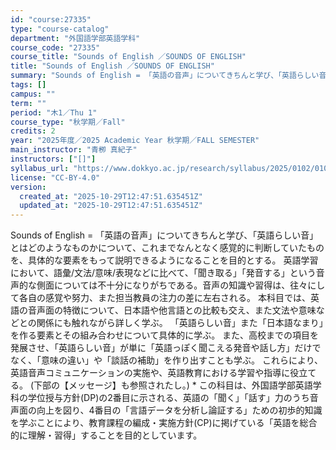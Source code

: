 ```yaml
---
id: "course:27335"
type: "course-catalog"
department: "外国語学部英語学科"
course_code: "27335"
course_title: "Sounds of English ／SOUNDS OF ENGLISH"
title: "Sounds of English ／SOUNDS OF ENGLISH"
summary: "Sounds of English = 「英語の音声」についてきちんと学び、「英語らしい音」とはどのようなものかについて、これまでなんとなく感覚的に判断していたものを、具体的な要素をもって説明できるようになることを目的とする。 英語学習にお…"
tags: []
campus: ""
term: ""
period: "木1／Thu 1"
course_type: "秋学期／Fall"
credits: 2
year: "2025年度／2025 Academic Year 秋学期／FALL SEMESTER"
main_instructor: "青栁 真紀子"
instructors: ["[]"]
syllabus_url: "https://www.dokkyo.ac.jp/research/syllabus/2025/0102/0102_27335_ja_JP.html"
license: "CC-BY-4.0"
version:
  created_at: "2025-10-29T12:47:51.635451Z"
  updated_at: "2025-10-29T12:47:51.635451Z"
---
```

Sounds of English = 「英語の音声」についてきちんと学び、「英語らしい音」とはどのようなものかについて、これまでなんとなく感覚的に判断していたものを、具体的な要素をもって説明できるようになることを目的とする。 英語学習において、語彙/文法/意味/表現などに比べて、「聞き取る」「発音する」という音声的な側面については不十分になりがちである。音声の知識や習得は、往々にして各自の感覚や努力、また担当教員の注力の差に左右される。 本科目では、英語の音声面の特徴について、日本語や他言語との比較も交え、また文法や意味などとの関係にも触れながら詳しく学ぶ。 「英語らしい音」また「日本語なまり」を作る要素とその組み合わせについて具体的に学ぶ。 また、高校までの項目を発展させ、「英語らしい音」が単に「英語っぽく聞こえる発音や話し方」だけでなく、「意味の違い」や「談話の補助」を作り出すことも学ぶ。 これらにより、英語音声コミュニケーションの実施や、英語教育における学習や指導に役立てる。 (下部の【メッセージ】も参照されたし。) * この科目は、外国語学部英語学科の学位授与方針(DP)の2番目に示される、英語の「聞く」「話す」力のうち音声面の向上を図り、4番目の「言語データを分析し論証する」ための初歩的知識を学ぶことにより、教育課程の編成・実施方針(CP)に掲げている「英語を総合的に理解・習得」することを目的としています。
